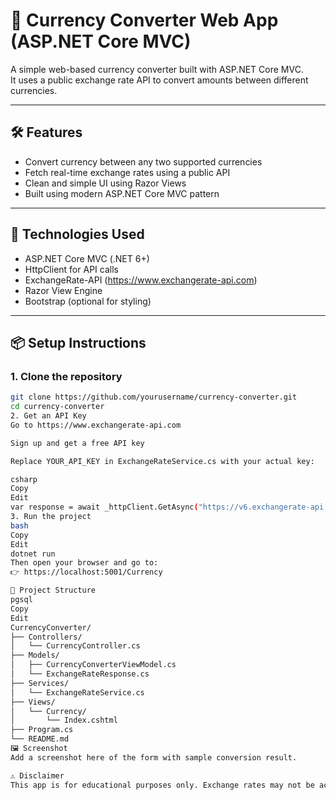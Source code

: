 # 💱 Currency Converter Web App (ASP.NET Core MVC)

A simple web-based currency converter built with ASP.NET Core MVC.  
It uses a public exchange rate API to convert amounts between different currencies.

---

## 🛠 Features

- Convert currency between any two supported currencies
- Fetch real-time exchange rates using a public API
- Clean and simple UI using Razor Views
- Built using modern ASP.NET Core MVC pattern

---

## 🚀 Technologies Used

- ASP.NET Core MVC (.NET 6+)
- HttpClient for API calls
- ExchangeRate-API (https://www.exchangerate-api.com)
- Razor View Engine
- Bootstrap (optional for styling)

---

## 📦 Setup Instructions

### 1. Clone the repository

```bash
git clone https://github.com/yourusername/currency-converter.git
cd currency-converter
2. Get an API Key
Go to https://www.exchangerate-api.com

Sign up and get a free API key

Replace YOUR_API_KEY in ExchangeRateService.cs with your actual key:

csharp
Copy
Edit
var response = await _httpClient.GetAsync("https://v6.exchangerate-api.com/v6/YOUR_API_KEY/latest/" + baseCurrency);
3. Run the project
bash
Copy
Edit
dotnet run
Then open your browser and go to:
👉 https://localhost:5001/Currency

📁 Project Structure
pgsql
Copy
Edit
CurrencyConverter/
├── Controllers/
│   └── CurrencyController.cs
├── Models/
│   ├── CurrencyConverterViewModel.cs
│   └── ExchangeRateResponse.cs
├── Services/
│   └── ExchangeRateService.cs
├── Views/
│   └── Currency/
│       └── Index.cshtml
├── Program.cs
└── README.md
🖼 Screenshot
Add a screenshot here of the form with sample conversion result.

⚠️ Disclaimer
This app is for educational purposes only. Exchange rates may not be accurate for financial use. Always verify data with official sources.
